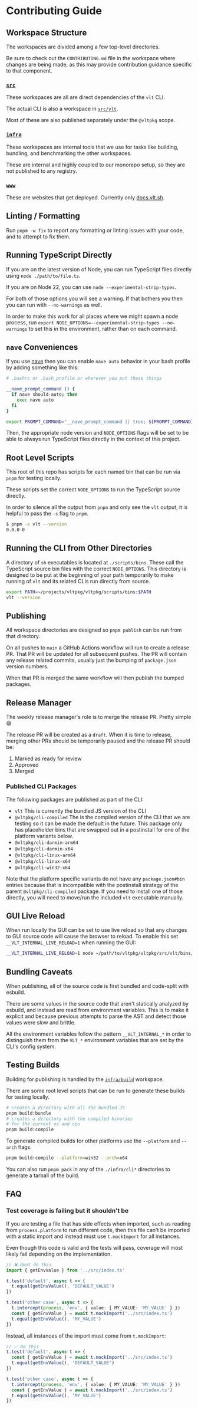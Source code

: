 # Contributing Guide

## Workspace Structure

The workspaces are divided among a few top-level directories.

Be sure to check out the `CONTRIBUTING.md` file in the workspace where
changes are being made, as this may provide contribution guidance
specific to that component.

### [`src`](./src/)

These workspaces are all are direct dependencies of the `vlt` CLI.

The actual CLI is also a workspace in [`src/vlt`](./src/vlt/).

Most of these are also published separately under the `@vltpkg` scope.

### [`infra`](./infra/)

These workspaces are internal tools that we use for tasks like
building, bundling, and benchmarking the other workspaces.

These are internal and highly coupled to our monorepo setup, so they
are not published to any registry.

### [`www`](./www/)

These are websites that get deployed. Currently only
[docs.vlt.sh](https://docs.vlt.sh).

## Linting / Formatting

Run `pnpm -w fix` to report any formatting or linting issues with your
code, and to attempt to fix them.

## Running TypeScript Directly

If you are on the latest version of Node, you can run TypeScript files
directly using `node ./path/to/file.ts`.

If you are on Node 22, you can use `node --experimental-strip-types`.

For both of those options you will see a warning. If that bothers you
then you can run with `--no-warnings` as well.

In order to make this work for all places where we might spawn a node
process, run
`export NODE_OPTIONS=--experimental-strip-types --no-warnings` to set
this in the environment, rather than on each command.

## `nave` Conveniences

If you use [nave](https://npm.im/nave) then you can enable `nave auto`
behavior in your bash profile by adding something like this:

```bash
# .bashrc or .bash_profile or wherever you put these things

__nave_prompt_command () {
  if nave should-auto; then
    exec nave auto
  fi
}

export PROMPT_COMMAND="__nave_prompt_command || true; ${PROMPT_COMMAND}"
```

Then, the appropriate node version and `NODE_OPTIONS` flags will be
set to be able to always run TypeScript files directly in the context
of this project.

## Root Level Scripts

This root of this repo has scripts for each named bin that can be run
via `pnpm` for testing locally.

These scripts set the correct `NODE_OPTIONS` to run the TypeScript
source directly.

In order to silence all the output from `pnpm` and only see the `vlt`
output, it is helpful to pass the `-s` flag to `pnpm`.

```bash
$ pnpm -s vlt --version
0.0.0-0
```

## Running the CLI from Other Directories

A directory of `sh` executables is located at `./scripts/bins`. These
call the TypeScript source bin files with the correct `NODE_OPTIONS`.
This directory is designed to be put at the beginning of your path
temporarily to make running of `vlt` and its related CLIs run directly
from source.

```bash
export PATH=~/projects/vltpkg/vltpkg/scripts/bins:$PATH
vlt --version
```

## Publishing

All workspace directories are designed so `pnpm publish` can be run
from that directory.

On all pushes to `main` a GitHub Actions workflow will run to create a
release PR. That PR will be updated for all subsequent pushes. The PR
will contain any release related commits, usually just the bumping of
`package.json` version numbers.

When that PR is merged the same workflow will then publish the bumped
packages.

## Release Manager

The weekly release manager's role is to merge the release PR. Pretty
simple :smile:

The release PR will be created as a `draft`. When it is time to
release, merging other PRs should be temporarily paused and the
release PR should be:

1. Marked as ready for review
1. Approved
1. Merged

### Published CLI Packages

The following packages are published as part of the CLI:

- `vlt` This is currently the bundled JS version of the CLI
- `@vltpkg/cli-compiled` The is the compiled version of the CLI that
  we are testing so it can be made the default in the future. This
  package only has placeholder bins that are swapped out in a
  postinstall for one of the platform variants below.
- `@vltpkg/cli-darmin-arm64`
- `@vltpkg/cli-darmin-x64`
- `@vltpkg/cli-linux-arm64`
- `@vltpkg/cli-linux-x64`
- `@vltpkg/cli-win32-x64`

Note that the platform specific variants do not have any
`package.json#bin` entries because that is incompatible with the
postinstall strategy of the parent `@vltpkg/cli-compiled` package. If
you need to install one of those directly, you will need to move/run
the included `vlt` executable manually.

## GUI Live Reload

When run locally the GUI can be set to use live reload so that any
changes to GUI source code will cause the browser to reload. To enable
this set `__VLT_INTERNAL_LIVE_RELOAD=1` when running the GUI:

```bash
__VLT_INTERNAL_LIVE_RELOAD=1 node ~/path/to/vltpkg/vltpkg/src/vlt/bins/vlt.ts gui
```

## Bundling Caveats

When publishing, all of the source code is first bundled and
code-split with esbuild.

There are some values in the source code that aren't statically
analyzed by esbuild, and instead are read from environment variables.
This is to make it explicit and because previous attempts to parse the
AST and detect those values were slow and brittle.

All the environment variables follow the pattern `__VLT_INTERNAL_*` in
order to distinguish them from the `VLT_*` environment variables that
are set by the CLI's config system.

## Testing Builds

Building for publishing is handled by the
[`infra/build`](./infra/build) workspace.

There are some root level scripts that can be run to generate these
builds for testing locally.

```bash
# creates a directory with all the bundled JS
pnpm build:bundle
# creates a directory with the compiled binaries
# for the current os and cpu
pnpm build:compile
```

To generate compiled builds for other platforms use the `--platform`
and `--arch` flags.

```bash
pnpm build:compile --platform=win32 --arch=x64
```

You can also run `pnpm pack` in any of the `./infra/cli*` directories
to generate a tarball of the build.

## FAQ

### Test coverage is failing but it shouldn't be

If you are testing a file that has side effects when imported, such as
reading from `process.platform` to run different code, then this file
can't be imported with a static import and instead must use
`t.mockImport` for all instances.

Even though this code is valid and the tests will pass, coverage will
most likely fail depending on the implementation.

```ts
// ❌ dont do this
import { getEnvValue } from '../src/index.ts'

t.test('default', async t => {
  t.equal(getEnvValue(), 'DEFAULT_VALUE')
})

t.test('other case', async t => {
  t.intercept(process, 'env', { value: { MY_VALUE: 'MY_VALUE' } })
  const { getEnvValue } = await t.mockImport('../src/index.ts')
  t.equal(getEnvValue(), 'MY_VALUE')
})
```

Instead, all instances of the import must come from `t.mockImport`:

```ts
// ✅ Do this
t.test('default', async t => {
  const { getEnvValue } = await t.mockImport('../src/index.ts')
  t.equal(getEnvValue(), 'DEFAULT_VALUE')
})

t.test('other case', async t => {
  t.intercept(process, 'env', { value: { MY_VALUE: 'MY_VALUE' } })
  const { getEnvValue } = await t.mockImport('../src/index.ts')
  t.equal(getEnvValue(), 'MY_VALUE')
})
```

